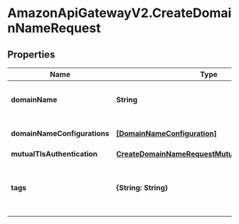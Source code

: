 # AmazonApiGatewayV2.CreateDomainNameRequest

## Properties

Name | Type | Description | Notes
------------ | ------------- | ------------- | -------------
**domainName** | **String** | A string with a length between [1-512]. | 
**domainNameConfigurations** | [**[DomainNameConfiguration]**](DomainNameConfiguration.md) | The domain name configurations. | [optional] 
**mutualTlsAuthentication** | [**CreateDomainNameRequestMutualTlsAuthentication**](CreateDomainNameRequestMutualTlsAuthentication.md) |  | [optional] 
**tags** | **{String: String}** | Represents a collection of tags associated with the resource. | [optional] 


